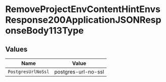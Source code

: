 # RemoveProjectEnvContentHintEnvsResponse200ApplicationJSONResponseBody113Type


## Values

| Name                | Value               |
| ------------------- | ------------------- |
| `PostgresUrlNoSsl`  | postgres-url-no-ssl |